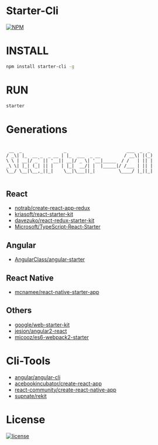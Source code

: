 # Starter-Cli

[![NPM](https://nodei.co/npm/starter-cli.png)](https://nodei.co/npm/starter-cli/)


# INSTALL
```bash
npm install starter-cli -g
```

# RUN
```bash
starter
```

# Generations

```text

 __  _                _                       ___  _  _ 
/ _\| |_  __ _  _ __ | |_  ___  _ __         / __\| |(_)
\ \ | __|/ _` || '__|| __|/ _ \| '__|_____  / /   | || |
_\ \| |_| (_| || |   | |_|  __/| |  |_____|/ /___ | || |
\__/ \__|\__,_||_|    \__|\___||_|         \____/ |_||_|
                                                       

```

## React

- [notrab/create-react-app-redux](https://github.com/notrab/create-react-app-redux.git)
- [kriasoft/react-starter-kit](https://github.com/kriasoft/react-starter-kit.git)
- [davezuko/react-redux-starter-kit](https://github.com/davezuko/react-redux-starter-kit.git)
- [Microsoft/TypeScript-React-Starter](https://github.com/Microsoft/TypeScript-React-Starter.git)

## Angular

- [AngularClass/angular-starter](https://github.com/AngularClass/angular-starter.git)

## React Native

- [mcnamee/react-native-starter-app](https://github.com/mcnamee/react-native-starter-app.git)

## Others

- [google/web-starter-kit](https://github.com/google/web-starter-kit.git)
- [jesion/angular2-react](https://github.com/jesion/angular2-react.git)
- [micooz/es6-webpack2-starter](https://github.com/micooz/es6-webpack2-starter.git)  

# Cli-Tools

- [angular/angular-cli](https://github.com/angular/angular-cli.git)
- [acebookincubator/create-react-app](https://github.com/facebookincubator/create-react-app.git)
- [react-community/create-react-native-app](https://github.com/react-community/create-react-native-app.git)
- [supnate/rekit](https://github.com/supnate/rekit.git)

# License
[![license](https://img.shields.io/github/license/mashape/apistatus.svg)](https://github.com/Gozeon/starter-cli/blob/master/LICENSE)
